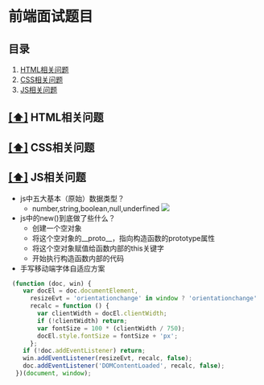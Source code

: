 # 前端面试题目

## <a name="catalog">目录</a>

1. [HTML相关问题](#html)
1. [CSS相关问题](#css)
1. [JS相关问题](#js)

## [[⬆]](#catalog) <a name="html">HTML相关问题</a>
  
## [[⬆]](#catalog) <a name="css">CSS相关问题</a>

## [[⬆]](#catalog) <a name="js">JS相关问题</a>
* js中五大基本（原始）数据类型？
  * number,string,boolean,null,underfined
![](https://images2015.cnblogs.com/blog/315302/201702/315302-20170205164840214-221836365.png)
* js中的new()到底做了些什么？
  * 创建一个空对象
  * 将这个空对象的__proto__，指向构造函数的prototype属性
  * 将这个空对象赋值给函数内部的this关键字
  * 开始执行构造函数内部的代码
* 手写移动端字体自适应方案
```js
 (function (doc, win) {
    var docEl = doc.documentElement,
      resizeEvt = 'orientationchange' in window ? 'orientationchange' : 'resize',
      recalc = function () {
        var clientWidth = docEl.clientWidth;
        if (!clientWidth) return;
        var fontSize = 100 * (clientWidth / 750);
        docEl.style.fontSize = fontSize + 'px';
      };
    if (!doc.addEventListener) return;
    win.addEventListener(resizeEvt, recalc, false);
    doc.addEventListener('DOMContentLoaded', recalc, false);
  })(document, window);
```


